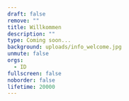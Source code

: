 ```yaml
---
draft: false
remove: ""
title: Willkommen
description: ""
type: Coming soon...
background: uploads/info_welcome.jpg
unmute: false
orgs:
  - ID
fullscreen: false
noborder: false
lifetime: 20000
---
```

